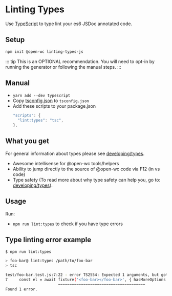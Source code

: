 # Linting Types

Use [TypeScript](https://www.typescriptlang.org/) to type lint your es6 JSDoc annotated code.

## Setup

```bash
npm init @open-wc linting-types-js
```

::: tip
This is an OPTIONAL recommendation. You will need to opt-in by running the generator or following the manual steps.
:::

## Manual

- `yarn add --dev typescript`
- Copy [tsconfig.json](https://github.com/open-wc/open-wc/blob/master/packages/create/src/generators/linting-types-js/templates/static/tsconfig.json) to `tsconfig.json`
- Add these scripts to your package.json
  ```js
  "scripts": {
    "lint:types": "tsc",
  },
  ```

## What you get

For general information about types please see [developing/types](../developing/types).

- Awesome intellisense for @open-wc tools/helpers
- Ability to jump directly to the source of @open-wc code via F12 (in vs code)
- Type safety (To read more about why type safety can help you, go to: [developing/types](../developing/types)).

## Usage

Run:

- `npm run lint:types` to check if you have type errors

## Type linting error example

```bash
$ npm run lint:types

> foo-bar@ lint:types /path/to/foo-bar
> tsc

test/foo-bar.test.js:7:22 - error TS2554: Expected 1 arguments, but got 2.
7     const el = await fixture('<foo-bar></foo-bar>', { hasMoreOptions: false });
                       ~~~~~~~~~~~~~~~~~~~~~~~~~~~~~~~~~~~~~~
Found 1 error.
```
